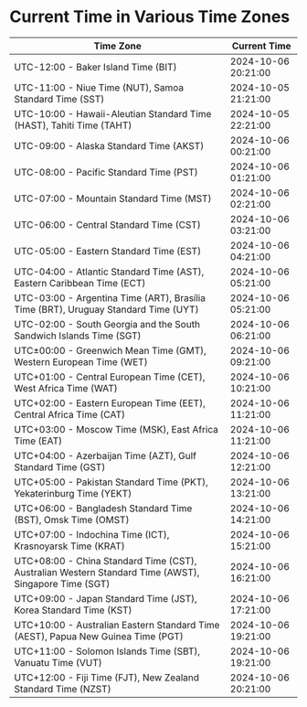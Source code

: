 # Current Time in Various Time Zones

| Time Zone | Current Time |
|-----------|--------------|
| UTC-12:00 - Baker Island Time (BIT) | 2024-10-06 20:21:00 |
| UTC-11:00 - Niue Time (NUT), Samoa Standard Time (SST) | 2024-10-05 21:21:00 |
| UTC-10:00 - Hawaii-Aleutian Standard Time (HAST), Tahiti Time (TAHT) | 2024-10-05 22:21:00 |
| UTC-09:00 - Alaska Standard Time (AKST) | 2024-10-06 00:21:00 |
| UTC-08:00 - Pacific Standard Time (PST) | 2024-10-06 01:21:00 |
| UTC-07:00 - Mountain Standard Time (MST) | 2024-10-06 02:21:00 |
| UTC-06:00 - Central Standard Time (CST) | 2024-10-06 03:21:00 |
| UTC-05:00 - Eastern Standard Time (EST) | 2024-10-06 04:21:00 |
| UTC-04:00 - Atlantic Standard Time (AST), Eastern Caribbean Time (ECT) | 2024-10-06 05:21:00 |
| UTC-03:00 - Argentina Time (ART), Brasília Time (BRT), Uruguay Standard Time (UYT) | 2024-10-06 05:21:00 |
| UTC-02:00 - South Georgia and the South Sandwich Islands Time (SGT) | 2024-10-06 06:21:00 |
| UTC±00:00 - Greenwich Mean Time (GMT), Western European Time (WET) | 2024-10-06 09:21:00 |
| UTC+01:00 - Central European Time (CET), West Africa Time (WAT) | 2024-10-06 10:21:00 |
| UTC+02:00 - Eastern European Time (EET), Central Africa Time (CAT) | 2024-10-06 11:21:00 |
| UTC+03:00 - Moscow Time (MSK), East Africa Time (EAT) | 2024-10-06 11:21:00 |
| UTC+04:00 - Azerbaijan Time (AZT), Gulf Standard Time (GST) | 2024-10-06 12:21:00 |
| UTC+05:00 - Pakistan Standard Time (PKT), Yekaterinburg Time (YEKT) | 2024-10-06 13:21:00 |
| UTC+06:00 - Bangladesh Standard Time (BST), Omsk Time (OMST) | 2024-10-06 14:21:00 |
| UTC+07:00 - Indochina Time (ICT), Krasnoyarsk Time (KRAT) | 2024-10-06 15:21:00 |
| UTC+08:00 - China Standard Time (CST), Australian Western Standard Time (AWST), Singapore Time (SGT) | 2024-10-06 16:21:00 |
| UTC+09:00 - Japan Standard Time (JST), Korea Standard Time (KST) | 2024-10-06 17:21:00 |
| UTC+10:00 - Australian Eastern Standard Time (AEST), Papua New Guinea Time (PGT) | 2024-10-06 19:21:00 |
| UTC+11:00 - Solomon Islands Time (SBT), Vanuatu Time (VUT) | 2024-10-06 19:21:00 |
| UTC+12:00 - Fiji Time (FJT), New Zealand Standard Time (NZST) | 2024-10-06 20:21:00 |

